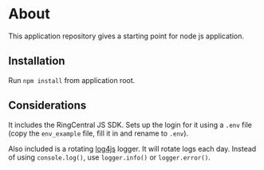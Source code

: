 # About
This application repository gives a starting point for node js application. 

## Installation
Run `npm install` from application root. 

## Considerations
It includes the RingCentral JS SDK. Sets up the login for it using a `.env` file (copy the `env_example` file, fill it in and rename to `.env`). 

Also included is a rotating [log4js](https://github.com/log4js-node/log4js-node) logger. It will rotate logs each day. Instead of using `console.log()`, use `logger.info()` or `logger.error()`. 
